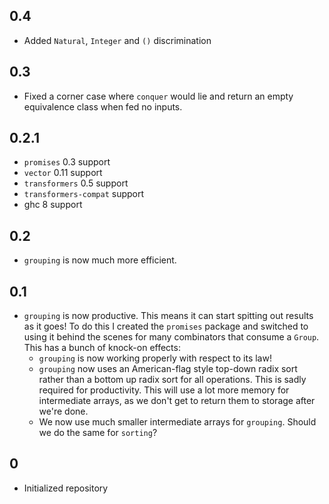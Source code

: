 ## 0.4

* Added `Natural`, `Integer` and `()` discrimination

## 0.3

* Fixed a corner case where `conquer` would lie and return an empty equivalence class when fed no inputs.

## 0.2.1

* `promises` 0.3 support
* `vector` 0.11 support
* `transformers` 0.5 support
* `transformers-compat` support
* ghc 8 support

## 0.2

* `grouping` is now much more efficient.

## 0.1

* `grouping` is now productive. This means it can start spitting out results as it goes! To do this I created the `promises` package and switched to using it behind the scenes for many combinators that consume a `Group`. This has a bunch of knock-on effects:
  * `grouping` is now working properly with respect to its law!
  * `grouping` now uses an American-flag style top-down radix sort rather than a bottom up radix sort for all operations. This is sadly required for productivity. This will use a lot more memory for intermediate arrays, as we don't get to return them to storage after we're done.
  * We now use much smaller intermediate arrays for `grouping`. Should we do the same for `sorting`?

## 0

* Initialized repository
